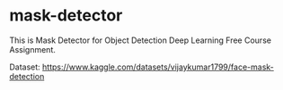 # mask-detector

This is Mask Detector for Object Detection Deep Learning Free Course Assignment.

Dataset: https://www.kaggle.com/datasets/vijaykumar1799/face-mask-detection
